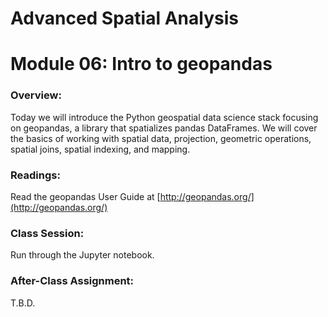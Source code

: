 # Advanced Spatial Analysis
# Module 06: Intro to geopandas

### Overview:

Today we will introduce the Python geospatial data science stack focusing on geopandas, a library that spatializes pandas DataFrames. We will cover the basics of working with spatial data, projection, geometric operations, spatial joins, spatial indexing, and mapping.

### Readings:

Read the geopandas User Guide at [http://geopandas.org/](http://geopandas.org/)

### Class Session:

Run through the Jupyter notebook.

### After-Class Assignment:

T.B.D.

